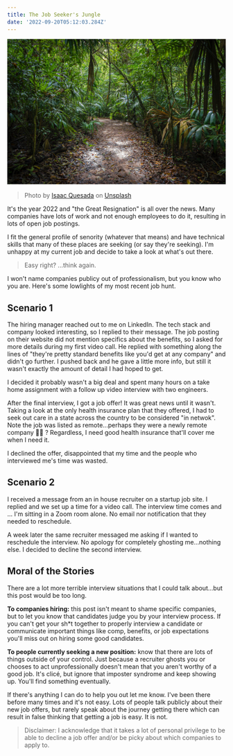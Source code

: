 ```yaml
---
title: The Job Seeker's Jungle
date: '2022-09-20T05:12:03.284Z'
---
```


![Jungle](./jungle.jpg)

> Photo by <a href="https://unsplash.com/@isaacquesada?utm_source=unsplash&utm_medium=referral&utm_content=creditCopyText">Isaac Quesada</a> on <a href="https://unsplash.com/s/photos/jungle?utm_source=unsplash&utm_medium=referral&utm_content=creditCopyText">Unsplash</a>

It's the year 2022 and "the Great Resignation" is all over the news. Many companies have lots of work and not enough employees to do it, resulting in lots of open job postings.

I fit the general profile of senority (whatever that means) and have technical skills that many of these places are seeking (or say they're seeking). I'm unhappy at my current job and decide to take a look at what's out there.

> Easy right? ...think again.

I won't name companies publicy out of professionalism, but you know who you are. Here's some lowlights of my most recent job hunt.

## Scenario 1

The hiring manager reached out to me on LinkedIn. The tech stack and company looked interesting, so I replied to their message. The job posting on their website did not mention specifics about the benefits, so I asked for more details during my first video call. He replied with something along the lines of "they're pretty standard benefits like you'd get at any company" and didn't go further. I pushed back and he gave a little more info, but still it wasn't exactly the amount of detail I had hoped to get.

I decided it probably wasn't a big deal and spent many hours on a take home assignment with a follow up video interview with two engineers.

After the final interview, I got a job offer! It was great news until it wasn't. Taking a look at the only health insurance plan that they offered, I had to seek out care in a state across the country to be considered "in netwok". Note the job was listed as remote...perhaps they were a newly remote company 🤷‍♀️ ? Regardless, I need good health insurance that'll cover me when I need it.

I declined the offer, disappointed that my time and the people who interviewed me's time was wasted.

## Scenario 2

I received a message from an in house recruiter on a startup job site. I replied and we set up a time for a video call. The interview time comes and ... I'm sitting in a Zoom room alone. No email nor notification that they needed to reschedule.

A week later the same recruiter messaged me asking if I wanted to reschedule the interview. No apology for completely ghosting me...nothing else. I decided to decline the second interview.

## Moral of the Stories

There are a lot more terrible interview situations that I could talk about...but this post would be too long.

**To companies hiring:** this post isn't meant to shame specific companies, but to let you know that candidates judge you by your interview process. If you can't get your sh\*t together to properly interview a candidate or communicate important things like comp, benefits, or job expectations you'll miss out on hiring some good candidates.

**To people currently seeking a new position:** know that there are lots of things outside of your control. Just because a recruiter ghosts you or chooses to act unprofessionally doesn't mean that you aren't worthy of a good job. It's clicé, but ignore that imposter syndrome and keep showing up. You'll find something eventually.

If there's anything I can do to help you out let me know. I've been there before many times and it's not easy. Lots of people talk publicly about their new job offers, but rarely speak about the journey getting there which can result in false thinking that getting a job is easy. It is not.

> Disclaimer: I acknowledge that it takes a lot of personal privilege to be able to decline a job offer and/or be picky about which companies to apply to.
